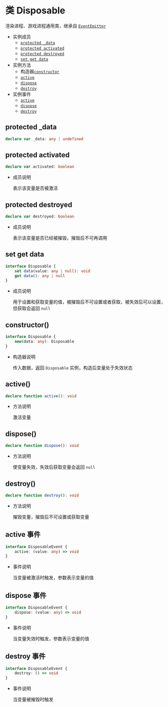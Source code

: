 # 类 Disposable

渲染进程、游戏进程通用类，继承自 [`EventEmitter`](./event-emitter.md)

-   实例成员
    -   [`protected _data`](#protected-_data)
    -   [`protected activated`](#protected-activated)
    -   [`protected destroyed`](#protected-destroyed)
    -   [`set get data`](#set-get-data)
-   实例方法
    -   构造器[`constructor`](#constructor)
    -   [`active`](#active)
    -   [`dispose`](#dispose)
    -   [`destroy`](#destroy)
-   实例事件
    -   [`active`](#active-事件)
    -   [`dispose`](#dispose-事件)
    -   [`destroy`](#destroy-事件)

## protected \_data

```ts
declare var _data: any | undefined
```

## protected activated

```ts
declare var activated: boolean
```

-   成员说明

    表示该变量是否被激活

## protected destroyed

```ts
declare var destroyed: boolean
```

-   成员说明

    表示该变量是否已经被摧毁，摧毁后不可再调用

## set get data

```ts
interface Disposable {
    set data(value: any | null): void
    get data(): any | null
}
```

-   成员说明

    用于设置和获取变量的值，被摧毁后不可设置或者获取，被失效后可以设置，但获取会返回 `null`

## constructor()

```ts
interface Disposable {
    new(data: any): Disposable
}
```

-   构造器说明

    传入数据，返回 `Disposable` 实例，构造后变量处于失效状态

## active()

```ts
declare function active(): void
```

-   方法说明

    激活变量

## dispose()

```ts
declare function dispose(): void
```

-   方法说明

    使变量失效，失效后获取变量会返回 `null`

## destroy()

```ts
declare function destroy(): void
```

-   方法说明

    摧毁变量，摧毁后不可设置或获取变量

## active 事件

```ts
interface DisposableEvent {
    active: (value: any) => void
}
```

-   事件说明

    当变量被激活时触发，参数表示变量的值

## dispose 事件

```ts
interface DisposableEvent {
    dispose: (value: any) => void
}
```

-   事件说明

    当变量失效时触发，参数表示变量的值

## destroy 事件

```ts
interface DisposableEvent {
    destroy: () => void
}
```

-   事件说明

    当变量被摧毁时触发
